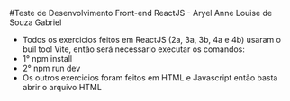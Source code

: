 #Teste de Desenvolvimento Front-end ReactJS - Aryel Anne Louise de Souza Gabriel
- Todos os exercicios feitos em ReactJS (2a, 3a, 3b, 4a e 4b) usaram o buil tool Vite, então será necessario executar os comandos:
- 1° npm install
- 2° npm run dev
- Os outros exercicios foram feitos em HTML e Javascript então basta abrir o arquivo HTML
